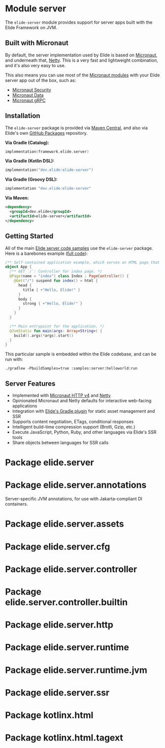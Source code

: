 # Module server

The `elide-server` module provides support for server apps built with the Elide Framework on JVM.

## Built with Micronaut

By default, the server implementation used by Elide is based on [Micronaut](https://micronaut.io/), and underneath that,
[Netty](https://netty.io/). This is a very fast and lightweight combination, and it's also very easy to use.

This also means you can use most of the [Micronaut modules](https://launch.micronaut.io) with your Elide server app out
of the box, such as:

- [Micronaut Security](https://micronaut-projects.github.io/micronaut-security/latest/guide/index.html)
- [Micronaut Data](https://micronaut-projects.github.io/micronaut-data/latest/guide/index.html)
- [Micronaut gRPC](https://micronaut-projects.github.io/micronaut-grpc/latest/guide/index.html)

## Installation

The `elide-server` package is provided via [Maven Central][0], and also via Elide's own [GitHub Packages][1] repository.

**Via Gradle (Catalog):**
```kotlin
implementation(framework.elide.server)
```

**Via Gradle (Kotlin DSL):**
```kotlin
implementation("dev.elide:elide-server")
```

**Via Gradle (Groovy DSL):**
```kotlin
implementation "dev.elide:elide-server"
```

**Via Maven:**
```xml
<dependency>
  <groupId>dev.elide</groupId>
  <artifactId>elide-server</artifactId>
</dependency>
```

## Getting Started

All of the main [Elide server code samples][2] use the `elide-server` package. Here is a barebones example
([full code][3]):

```kotlin
/** Self-contained application example, which serves an HTML page that says "Hello, Elide!". */
object App {
  /** GET `/`: Controller for index page. */
  @Page(name = "index") class Index : PageController() {
    @Get("/") suspend fun index() = html {
      head {
        title { +"Hello, Elide!" }
      }
      body {
        strong { +"Hello, Elide!" }
      }
    }
  }

  /** Main entrypoint for the application. */
  @JvmStatic fun main(args: Array<String>) {
    build().args(*args).start()
  }
}
```

This particular sample is embedded within the Elide codebase, and can be run with:
```
./gradlew -PbuildSamples=true :samples:server:helloworld:run
```

## Server Features

- Implemented with [Micronaut HTTP v4][4] and [Netty](https://netty.io/)
- Opinionated Micronaut and Netty defaults for interactive web-facing applications
- Integration with [Elide's Gradle plugin][5] for static asset management and SSR
- Supports content negotiation, ETags, conditional responses
- Intelligent build-time compression support (Brotli, Gzip, etc.)
- Execute JavaScript, Python, Ruby, and other languages via Elide's SSR tools
- Share objects between languages for SSR calls

# Package elide.server

# Package elide.server.annotations

Server-specific JVM annotations, for use with Jakarta-compliant DI containers.

# Package elide.server.assets

# Package elide.server.cfg

# Package elide.server.controller

# Package elide.server.controller.builtin

# Package elide.server.http

# Package elide.server.runtime

# Package elide.server.runtime.jvm

# Package elide.server.ssr

# Package kotlinx.html

# Package kotlinx.html.tagext

[0]: https://search.maven.org/search?q=g:dev.elide%20AND%20a:elide-server
[1]: https://github.com/elide-dev/elide/packages/1933415
[2]: https://github.com/elide-dev/elide/tree/main/samples
[3]: https://github.com/elide-dev/elide/blob/8129124d52f8b25f5baa6fe7231683afb09f4584/samples/server/helloworld/src/main/kotlin/helloworld/App.kt#L14-L32
[4]: https://docs.micronaut.io/latest/guide/#httpServer
[5]: https://github.com/elide-dev/buildtools
